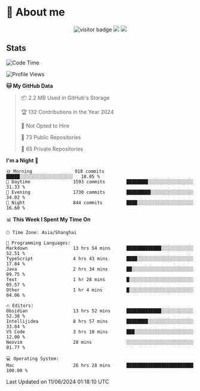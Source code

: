 <!-- ![](https://youpai.roccoshi.top/img/20200804214216.png) -->

# 🧐 About me
 
<p align="center">
<img src="https://visitor-badge.laobi.icu/badge?page_id=Lincest.Lincest&title=hits" alt="visitor badge"/>
<a href="mailto:imroccoshi@gmail.com"><img src="https://img.shields.io/badge/gmail-imroccoshi%40gmail.com-red"></a>
<a href="https://blog.roccoshi.top"><img src="https://img.shields.io/badge/blog-roccoshi-green"></a>
</p>

## Stats

<!--START_SECTION:waka-->
![Code Time](http://img.shields.io/badge/Code%20Time-1%2C258%20hrs%2034%20mins-blue)

![Profile Views](http://img.shields.io/badge/Profile%20Views-0-blue)

**🐱 My GitHub Data** 

> 📦 2.2 MB Used in GitHub's Storage 
 > 
> 🏆 132 Contributions in the Year 2024
 > 
> 🚫 Not Opted to Hire
 > 
> 📜 73 Public Repositories 
 > 
> 🔑 65 Private Repositories 
 > 
**I'm a Night 🦉** 

```text
🌞 Morning                918 commits         █████░░░░░░░░░░░░░░░░░░░░   18.05 % 
🌆 Daytime                1593 commits        ████████░░░░░░░░░░░░░░░░░   31.33 % 
🌃 Evening                1730 commits        █████████░░░░░░░░░░░░░░░░   34.02 % 
🌙 Night                  844 commits         ████░░░░░░░░░░░░░░░░░░░░░   16.60 % 
```


📊 **This Week I Spent My Time On** 

```text
🕑︎ Time Zone: Asia/Shanghai

💬 Programming Languages: 
Markdown                 13 hrs 54 mins      █████████████░░░░░░░░░░░░   52.51 % 
TypeScript               4 hrs 43 mins       ████░░░░░░░░░░░░░░░░░░░░░   17.84 % 
Java                     2 hrs 34 mins       ██░░░░░░░░░░░░░░░░░░░░░░░   09.75 % 
Text                     1 hr 28 mins        █░░░░░░░░░░░░░░░░░░░░░░░░   05.57 % 
Other                    1 hr 4 mins         █░░░░░░░░░░░░░░░░░░░░░░░░   04.06 % 

🔥 Editors: 
Obsidian                 13 hrs 52 mins      █████████████░░░░░░░░░░░░   52.38 % 
Intellijidea             8 hrs 57 mins       ████████░░░░░░░░░░░░░░░░░   33.84 % 
VS Code                  3 hrs 10 mins       ███░░░░░░░░░░░░░░░░░░░░░░   12.00 % 
Neovim                   28 mins             ░░░░░░░░░░░░░░░░░░░░░░░░░   01.77 % 

💻 Operating System: 
Mac                      26 hrs 28 mins      █████████████████████████   100.00 % 
```


 Last Updated on 11/06/2024 01:18:10 UTC
<!--END_SECTION:waka-->


